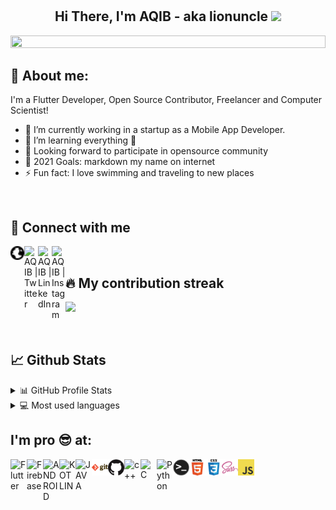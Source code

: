 # <h2  align="center">Hi There, I'm AQIB - aka lionuncle <img src="https://github.com/TheDudeThatCode/TheDudeThatCode/blob/master/Assets/Hi.gif" width="29px"></h2>
<a href="#"><img width="100%" height="10%" src="https://camo.githubusercontent.com/992babdffd8c74a1502de375fbdf7e4d54773242/68747470733a2f2f6d656469612e67697068792e636f6d2f6d656469612f53576f536b4e36447854737a71494b4571762f67697068792e676966" height="50px"/></a>

## 📖 About me:
I'm a Flutter Developer, Open Source Contributor, Freelancer and Computer Scientist!

<!-- <img align="right" alt="GIF" src="https://camo.githubusercontent.com/5ca68b90f30ca94612b046bc7ae3a205bcdc7c25049f17baabe8adea72a236f0/68747470733a2f2f6d656469612e67697068792e636f6d2f6d656469612f70344e4c7733493455306964692f67697068792e676966" width="400" height="400" /> -->

- 🔭 I’m currently working in a startup as a Mobile App Developer.
- 🌱 I’m learning everything 🤣
- 👯 Looking forward to participate in opensource community
- 🥅 2021 Goals: markdown my name on internet
- ⚡ Fun fact: I love swimming and traveling to new places

<br />

## 🎉 Connect with me

  
[<img align="left" alt="aqib.engineer" width="22px" src="https://raw.githubusercontent.com/iconic/open-iconic/master/svg/globe.svg" />][website]
[<img align="left" alt="AQIB | Twitter" width="22px" src="https://cdn.jsdelivr.net/npm/simple-icons@v3/icons/twitter.svg" />][twitter]
[<img align="left" alt="AQIB | LinkedIn" width="22px" src="https://cdn.jsdelivr.net/npm/simple-icons@v3/icons/linkedin.svg" />][linkedin]
[<img align="left" alt="AQIB | Instagram" width="22px" src="https://cdn.jsdelivr.net/npm/simple-icons@v3/icons/instagram.svg" />][instagram]


<br />

## 🔥 My contribution streak

<p>
  <a href="https://github.com/lionuncle/github-readme-streak-stats">
    <img src="https://github-readme-streak-stats.herokuapp.com/?user=lionuncle#version3"/>
  </a>
</p>

<br />

## 📈 Github Stats

<details>
  <summary>📊 GitHub Profile Stats</summary>
  <br/>
  <a href="https://github.com/lionuncle/github-readme-stats"><img alt="AQIB's Github Stats" src="https://github-readme-stats.vercel.app/api?username=lionuncle&show_icons=true&count_private=true&hide=" /></a>
</details>

<details> 
  <summary>💻 Most used languages</summary>
  <br/>
  <a href="https://github.com/lionuncle/github-readme-stats"><img alt="AQIB's Top Languages" src="https://github-readme-stats.vercel.app/api/top-langs/?username=lionuncle&langs_count=10&layout=compact#" /></a>
  <br/>
</details>

## I'm pro 😎 at:

<img align="left" alt="Flutter" width="26px" src="https://img.icons8.com/color/48/000000/flutter.png" />
<img align="left" alt="Firebase" width="26px" src="https://img.icons8.com/color/48/000000/firebase.png" />
<img align="left" alt="ANDROID" width="26px" src="https://img.icons8.com/fluent/48/000000/android-os.png" />
<img align="left" alt="KOTLIN" width="26px" src="https://img.icons8.com/color/48/000000/kotlin.png" />
<img align="left" alt="JAVA" width="26px" src="https://img.icons8.com/color/48/000000/java-coffee-cup-logo.png" />
<img align="left" alt="Git" width="26px" src="https://raw.githubusercontent.com/github/explore/80688e429a7d4ef2fca1e82350fe8e3517d3494d/topics/git/git.png" />
<img align="left" alt="GitHub" width="26px" src="https://raw.githubusercontent.com/github/explore/78df643247d429f6cc873026c0622819ad797942/topics/github/github.png" />
<img align="left" alt="c++" width="26px" src="https://img.icons8.com/color/48/000000/c-plus-plus-logo.png" />
<img align="left" alt="C" width="26px" src="https://img.icons8.com/color/48/000000/c-programming.png" />
<img align="left" alt="Python" width="26px" src="https://img.icons8.com/color/48/000000/python.png" />
<img align="left" alt="HTML5" width="26px" src="https://raw.githubusercontent.com/github/explore/80688e429a7d4ef2fca1e82350fe8e3517d3494d/topics/terminal/terminal.png" />
<img align="left" alt="HTML5" width="26px" src="https://raw.githubusercontent.com/github/explore/80688e429a7d4ef2fca1e82350fe8e3517d3494d/topics/html/html.png" />
<img align="left" alt="CSS3" width="26px" src="https://raw.githubusercontent.com/github/explore/80688e429a7d4ef2fca1e82350fe8e3517d3494d/topics/css/css.png" />
<img align="left" alt="Sass" width="26px" src="https://raw.githubusercontent.com/github/explore/80688e429a7d4ef2fca1e82350fe8e3517d3494d/topics/sass/sass.png" />
<img align="left" alt="JavaScript" width="26px" src="https://raw.githubusercontent.com/github/explore/80688e429a7d4ef2fca1e82350fe8e3517d3494d/topics/javascript/javascript.png" />
<br />
<br />

[website]: https://aqib.engineer
[twitter]: https://twitter.com/Lionuncles
[instagram]: https://instagram.com/gotoaqib
[linkedin]: https://www.linkedin.com/in/lionuncle/
